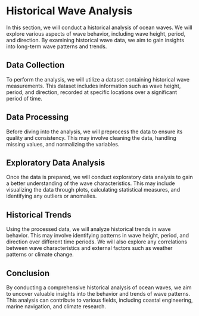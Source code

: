 # Historical Wave Analysis

In this section, we will conduct a historical analysis of ocean waves. We will explore various aspects of wave behavior, including wave height, period, and direction. By examining historical wave data, we aim to gain insights into long-term wave patterns and trends.

## Data Collection

To perform the analysis, we will utilize a dataset containing historical wave measurements. This dataset includes information such as wave height, period, and direction, recorded at specific locations over a significant period of time.

## Data Processing

Before diving into the analysis, we will preprocess the data to ensure its quality and consistency. This may involve cleaning the data, handling missing values, and normalizing the variables.

## Exploratory Data Analysis

Once the data is prepared, we will conduct exploratory data analysis to gain a better understanding of the wave characteristics. This may include visualizing the data through plots, calculating statistical measures, and identifying any outliers or anomalies.

## Historical Trends

Using the processed data, we will analyze historical trends in wave behavior. This may involve identifying patterns in wave height, period, and direction over different time periods. We will also explore any correlations between wave characteristics and external factors such as weather patterns or climate change.

## Conclusion

By conducting a comprehensive historical analysis of ocean waves, we aim to uncover valuable insights into the behavior and trends of wave patterns. This analysis can contribute to various fields, including coastal engineering, marine navigation, and climate research.
